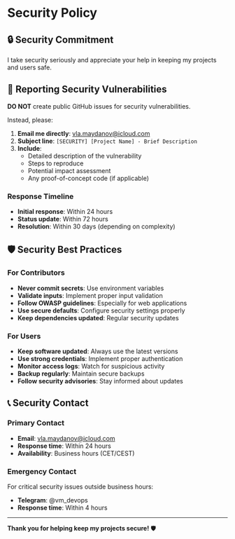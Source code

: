 # Security Policy

## 🔒 Security Commitment

I take security seriously and appreciate your help in keeping my projects and users safe.

## 🚨 Reporting Security Vulnerabilities

**DO NOT** create public GitHub issues for security vulnerabilities.

Instead, please:

1. **Email me directly**: vla.maydanov@icloud.com
2. **Subject line**: `[SECURITY] [Project Name] - Brief Description`
3. **Include**:
   - Detailed description of the vulnerability
   - Steps to reproduce
   - Potential impact assessment
   - Any proof-of-concept code (if applicable)

### Response Timeline
- **Initial response**: Within 24 hours
- **Status update**: Within 72 hours
- **Resolution**: Within 30 days (depending on complexity)

## 🛡️ Security Best Practices

### For Contributors
- **Never commit secrets**: Use environment variables
- **Validate inputs**: Implement proper input validation
- **Follow OWASP guidelines**: Especially for web applications
- **Use secure defaults**: Configure security settings properly
- **Keep dependencies updated**: Regular security updates

### For Users
- **Keep software updated**: Always use the latest versions
- **Use strong credentials**: Implement proper authentication
- **Monitor access logs**: Watch for suspicious activity
- **Backup regularly**: Maintain secure backups
- **Follow security advisories**: Stay informed about updates

## 📞 Security Contact

### Primary Contact
- **Email**: vla.maydanov@icloud.com
- **Response time**: Within 24 hours
- **Availability**: Business hours (CET/CEST)

### Emergency Contact
For critical security issues outside business hours:
- **Telegram**: @vm_devops
- **Response time**: Within 4 hours

---

**Thank you for helping keep my projects secure!** 🛡️
